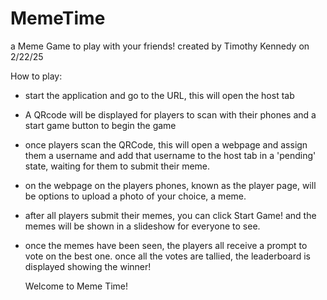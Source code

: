 # MemeTime
a Meme Game to play with your friends!
created by Timothy Kennedy on 2/22/25

How to play:
- start the application and go to the URL, this will open the host tab
- A QRcode will be displayed for players to scan with their phones and a start game button to begin the game
- once players scan the QRCode, this will open a webpage and assign them a username and add that username to the host tab in a 'pending' state, waiting for them to submit their meme.
- on the webpage on the players phones, known as the player page, will be options to upload a photo of your choice, a meme.
- after all players submit their memes, you can click Start Game! and the memes will be shown in a slideshow for everyone to see.
- once the memes have been seen, the players all receive a prompt to vote on the best one. once all the votes are tallied, the leaderboard is displayed showing the winner!

  Welcome to Meme Time!

